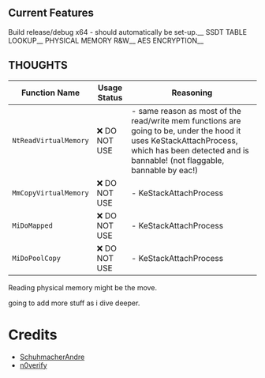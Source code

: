 ## Current Features
Build release/debug x64 - should automatically be set-up.__
SSDT TABLE LOOKUP__
PHYSICAL MEMORY R&W__
AES ENCRYPTION__

## THOUGHTS
| Function Name | Usage Status | Reasoning |
|--------------|--------------|-----------|
| `NtReadVirtualMemory` | ❌ DO NOT USE | - same reason as most of the read/write mem functions are going to be, under the hood it uses KeStackAttachProcess, which has been detected and is bannable! (not flaggable, bannable by eac!) |
| `MmCopyVirtualMemory` | ❌ DO NOT USE | - KeStackAttachProcess |
| `MiDoMapped` | ❌ DO NOT USE | - KeStackAttachProcess |
| `MiDoPoolCopy` | ❌ DO NOT USE | - KeStackAttachProcess |

Reading physical memory might be the move.

going to add more stuff as i dive deeper.


# Credits
- [SchuhmacherAndre](https://github.com/SchuhmacherAndre)
- [n0verify](https://github.com/n0verify)

